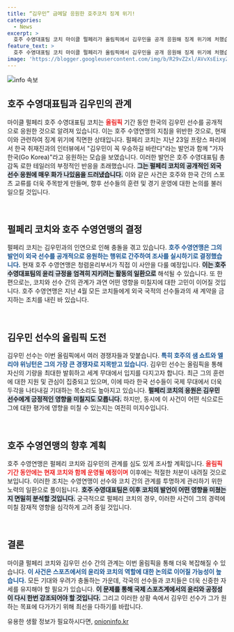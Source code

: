```yaml
---
title: “김우민” 금메달 응원한 호주코치 징계 위기!
categories:
  - News
excerpt: >
  호주 수영대표팀 코치 마이클 펄페리가 올림픽에서 김우민을 공개 응원해 징계 위기에 처했습니다. 한국 선수에게 덕담을 건넨 그가 물려준 응원이 호주 내에서 논란으로 번지자, 코치의 운명이 어떻게 결론 날지 주목됩니다!
feature_text: >
  호주 수영대표팀 코치 마이클 펄페리가 올림픽에서 김우민을 공개 응원해 징계 위기에 처했습니다. 한국 선수에게 덕담을 건넨 그가 물려준 응원이 호주 내에서 논란으로 번지자, 코치의 운명이 어떻게 결론 날지 주목됩니다!
image: 'https://blogger.googleusercontent.com/img/b/R29vZ2xl/AVvXsEixyZcFfHzMRdzZMjFBmAUKJYCLCGyLL1o632UiGVXcaFdKo_bkvkuCioo0uUKlGfBVcT3P84aROyZIXSBEx3Aw5nCQ3pTgDom1WDC4m8eifvWiAmWEEVb4x6G_l8C0QH225ldMjyaFvpxGEBGNO37VmDTDMHGhJPq73UglMfDca1-0aw/s1600/blogspot.png'
---
```


<p><img src="https://blogger.googleusercontent.com/img/b/R29vZ2xl/AVvXsEixyZcFfHzMRdzZMjFBmAUKJYCLCGyLL1o632UiGVXcaFdKo_bkvkuCioo0uUKlGfBVcT3P84aROyZIXSBEx3Aw5nCQ3pTgDom1WDC4m8eifvWiAmWEEVb4x6G_l8C0QH225ldMjyaFvpxGEBGNO37VmDTDMHGhJPq73UglMfDca1-0aw/s1600/blogspot.png" alt="info 속보" /></p>

<h2 data-ke-size="size26">호주 수영대표팀과 김우민의 관계</h2>

<p data-ke-size="size16">마이클 펄페리 호주 수영대표팀 코치는 <b><span style="color: #ee2323;">올림픽</span></b> 기간 동안 한국의 김우민 선수를 공개적으로 응원한 것으로 알려져 있습니다. 이는 호주 수영연맹의 지침을 위반한 것으로, 현재 이와 관련하여 징계 위기에 직면한 상태입니다. 펄페리 코치는 지난 23일 프랑스 파리에서 한국 취재진과의 인터뷰에서 "김우민이 꼭 우승하길 바란다"라는 발언과 함께 "가자 한국(Go Korea)"라고 응원하는 모습을 보였습니다. 이러한 발언은 호주 수영대표팀 총감독 로한 테일러의 부정적인 반응을 초래했습니다. <b><span style="background-color: #21538527;">그는 펄페리 코치의 공개적인 외국 선수 응원에 매우 화가 나있음을 드러냈습니다.</span></b> 이와 같은 사건은 호주와 한국 간의 스포츠 교류를 더욱 주목받게 만들며, 향후 선수들의 훈련 및 경기 운영에 대한 논의를 불러일으킬 것입니다.</p>

<p data-ke-size="size16">&nbsp;</p>

<h2 data-ke-size="size26">펄페리 코치와 호주 수영연맹의 결정</h2>

<p data-ke-size="size16">펄페리 코치는 김우민과의 인연으로 인해 충돌을 겪고 있습니다. <b><span style="color: #1a5490;">호주 수영연맹은 그의 발언이 외국 선수를 공개적으로 응원하는 행위로 간주하여 조사를 실시하기로 결정했습니다.</span></b> 현재 호주 수영연맹은 청렴윤리부서가 직접 이 사안을 다룰 예정입니다. <b><span style="background-color: #21538527;">이는 호주 수영대표팀의 윤리 규정을 엄격히 지키려는 활동의 일환으로</span></b> 해석될 수 있습니다. 또 한편으로는, 코치와 선수 간의 관계가 과연 어떤 영향을 미칠지에 대한 고민이 이어질 것입니다. 호주 수영연맹은 지난 4월 모든 코치들에게 외국 국적의 선수들과의 새 계약을 금지하는 조치를 내린 바 있습니다.</p>

<p data-ke-size="size16">&nbsp;</p>

<h2 data-ke-size="size26">김우민 선수의 올림픽 도전</h2>

<p data-ke-size="size16">김우민 선수는 이번 올림픽에서 여러 경쟁자들과 맞붙습니다. <b><span style="color: #1a5490;">특히 호주의 샘 쇼트와 엘리야 위닝턴은 그의 가장 큰 경쟁자로 지목받고 있습니다.</span></b> 김우민 선수는 올림픽을 통해 자신의 기량을 최대한 발휘하고 세계 무대에서 입지를 다지고자 합니다. 최근 그의 훈련에 대한 지원 및 관심이 집중되고 있으며, 이에 따라 한국 선수들이 국제 무대에서 더욱 두각을 나타내길 기대하는 목소리도 높아지고 있습니다. <b><span style="background-color: #21538527;">펄페리 코치의 응원은 김우민 선수에게 긍정적인 영향을 미칠지도 모릅니다.</span></b> 하지만, 동시에 이 사건이 어떤 식으로든 그에 대한 평가에 영향을 미칠 수 있는지는 여전히 미지수입니다.</p>

<p data-ke-size="size16">&nbsp;</p>

<h2 data-ke-size="size26">호주 수영연맹의 향후 계획</h2>

<p data-ke-size="size16">호주 수영연맹은 펄페리 코치와 김우민의 관계를 심도 있게 조사할 계획입니다. <b><span style="color: #ee2323;">올림픽 기간 동안에는 현재 코치와 함께 운영될 예정이며</span></b> 이후에는 적절한 처분이 내려질 것으로 보입니다. 이러한 조치는 수영연맹이 선수와 코치 간의 관계를 투명하게 관리하기 위한 노력의 일환으로 풀이됩니다. <b><span style="background-color: #21538527;">호주 수영대표팀은 이후 코치의 발언이 어떤 영향을 미쳤는지 면밀히 분석할 것입니다.</span></b> 궁극적으로 펄페리 코치의 경우, 이러한 사건이 그의 경력에 미칠 잠재적 영향을 심각하게 고려 중일 것입니다. </p>

<p data-ke-size="size16">&nbsp;</p>

<h2 data-ke-size="size26">결론</h2>

<p data-ke-size="size16">마이클 펄페리 코치와 김우민 선수 간의 관계는 이번 올림픽을 통해 더욱 복잡해질 수 있습니다. <b><span style="color: #1a5490;">이 사건은 스포츠에서의 윤리와 코치의 역할에 대한 논의로 이어질 가능성이 높습니다.</span></b> 모든 기대와 우려가 충돌하는 가운데, 각국의 선수들과 코치들은 더욱 신중한 자세를 유지해야 할 필요가 있습니다. <b><span style="background-color: #21538527;">이 문제를 통해 국제 스포츠계에서의 윤리와 공정성이 다시 한번 강조되어야 할 것입니다.</span></b> 그리고 이러한 상황 속에서 김우민 선수가 그가 원하는 목표에 다가가기 위해 최선을 다하기를 바랍니다.</p>
유용한 생활 정보가 필요하시다면, <a href="https://onioninfo.kr" rel="dofollow">onioninfo.kr</a>


